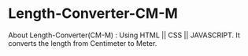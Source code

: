 # Length-Converter-CM-M
About Length-Converter(CM-M) : Using HTML || CSS || JAVASCRIPT. It converts the length from Centimeter to Meter.
